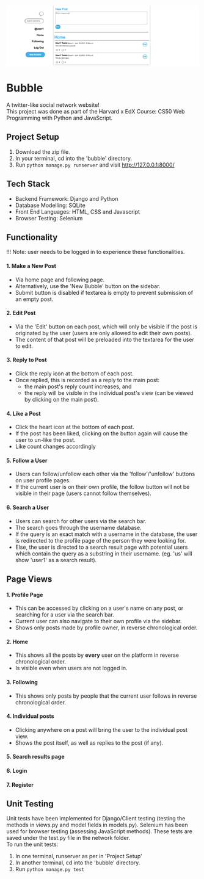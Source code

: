![Header](https://github.com/alicialawjy/bubble/blob/main/Screenshots/Home.png)

# Bubble 
A twitter-like social network website! <br>
This project was done as part of the Harvard x EdX Course: CS50 Web Programming with Python and JavaScript.

## Project Setup
1. Download the zip file.
2. In your terminal, cd into the 'bubble' directory.
3. Run ```python manage.py runserver``` and visit <a>http://127.0.0.1:8000/</a>

## Tech Stack
- Backend Framework: Django and Python
- Database Modelling: SQLite
- Front End Languages: HTML, CSS and Javascript
- Browser Testing: Selenium

## Functionality
!!! Note: user needs to be logged in to experience these functionalities.
#### 1. Make a New Post
- Via home page and following page.
- Alternatively, use the 'New Bubble' button on the sidebar.
- Submit button is disabled if textarea is empty to prevent submission of an empty post.

#### 2. Edit Post
- Via the 'Edit' button on each post, which will only be visible if the post is originated by the user (users are only allowed to edit their own posts).
- The content of that post will be preloaded into the textarea for the user to edit.

#### 3. Reply to Post
- Click the reply icon at the bottom of each post.
- Once replied, this is recorded as a reply to the main post:
  - the main post's reply count increases, and
  - the reply will be visible in the individual post's view (can be viewed by clicking on the main post).

#### 4. Like a Post
- Click the heart icon at the bottom of each post.
- If the post has been liked, clicking on the button again will cause the user to un-like the post.
- Like count changes accordingly

#### 5. Follow a User
- Users can follow/unfollow each other via the 'follow'/'unfollow' buttons on user profile pages.
- If the current user is on their own profile, the follow button will not be visible in their page (users cannot follow themselves).

#### 6. Search a User
- Users can search for other users via the search bar.
- The search goes through the username database.
- If the query is an exact match with a username in the database, the user is redirected to the profile page of the person they were looking for.
- Else, the user is directed to a search result page with potential users which contain the query as a substring in their username. (eg. 'us' will show 'user1' as a search result).

## Page Views
#### 1. Profile Page
- This can be accessed by clicking on a user's name on any post, or searching for a user via the search bar.
- Current user can also navigate to their own profile via the sidebar.
- Shows only posts made by profile owner, in reverse chronological order.

#### 2. Home
- This shows all the posts by <b>every</b> user on the platform in reverse chronological order.
- Is visible even when users are not logged in.

#### 3. Following
- This shows only posts by people that the current user follows in reverse chronological order.

#### 4. Individual posts
- Clicking anywhere on a post will bring the user to the individual post view.
- Shows the post itself, as well as replies to the post (if any).

#### 5. Search results page

#### 6. Login

#### 7. Register

## Unit Testing
Unit tests have been implemented for Django/Client testing (testing the methods in views.py and model fields in models.py). Selenium has been used for browser testing (assessing JavaScript methods). 
These tests are saved under the test.py file in the network folder. <br>
To run the unit tests:
1. In one terminal, runserver as per in 'Project Setup'
2. In another terminal, cd into the 'bubble' directory.
3. Run ```python manage.py test``` 


